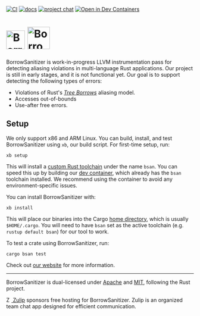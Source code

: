 [![CI](https://github.com/BorrowSanitizer/bsan/actions/workflows/ci.yml/badge.svg)](https://github.com/BorrowSanitizer/bsan/actions/workflows/ci.yml) [![docs](https://github.com/borrow-sanitizer/docs/actions/workflows/docs.yml/badge.svg)](https://borrowsanitizer.com) [![project chat](https://img.shields.io/badge/zulip-join_chat-brightgreen.svg)](https://bsan.zulipchat.com/) [![Open in Dev Containers](https://img.shields.io/static/v1?label=Dev%20Containers&message=Open&color=blue)](https://vscode.dev/redirect?url=vscode://ms-vscode-remote.remote-containers/cloneInVolume?url=https://github.com/BorrowSanitizer/bsan)

# <a href="https://borrowsanitizer.com"><img height="50px" src="https://borrowsanitizer.com/images/bsan.svg" alt="BorrowSanitizer" /></a> <a href="https://github.com/verus-lang/verus"><picture><source media="(prefers-color-scheme: dark)" height="60px" height="60px" srcset="https://borrowsanitizer.com/images/bsan-text-dark.svg"/><img height="60px" height="60px" src="https://borrowsanitizer.com/images/bsan-text-light.svg" alt="BorrowSanitizer" /></picture></a>

BorrowSanitizer is work-in-progress LLVM instrumentation pass for detecting aliasing violations in multi-language Rust applications. Our project is still in early stages, and it is not functional yet. Our goal is to support detecting the following types of errors:
* Violations of Rust's [*Tree Borrows*](https://perso.crans.org/vanille/treebor/) aliasing model.
* Accesses out-of-bounds
* Use-after free errors.


## Setup
We only support x86 and ARM Linux. You can build, install, and test BorrowSanitizer using `xb`, our build script. For first-time setup, run:
```
xb setup
```
This will install a [custom Rust toolchain](https://github.com/BorrowSanitizer/rust) under the name `bsan`. You can speed this up by building our [dev container](https://containers.dev/), which already has the `bsan` toolchain installed. We recommend using the container to avoid any environment-specific issues.

You can install BorrowSanitizer with:
```
xb install
```
This will place our binaries into the Cargo [home directory](https://doc.rust-lang.org/cargo/guide/cargo-home.html), which is usually `$HOME/.cargo`. You will need to have `bsan` set as the active toolchain (e.g. `rustup default bsan`) for our tool to work. 

To test a crate using BorrowSanitizer, run:
```
cargo bsan test
```
Check out [our website](https://borrowsanitizer.com) for more information.

---
BorrowSanitizer is dual-licensed under [Apache](https://github.com/BorrowSanitizer/bsan/blob/main/LICENSE-APACHE) and [MIT](https://github.com/BorrowSanitizer/bsan/blob/main/LICENSE-MIT), following the Rust project.

[<img src="https://borrowsanitizer.com/images/zulip-icon-circle.svg" alt="Zulip" style="height: 1em;"/> Zulip](https://zulip.com/) sponsors free hosting for BorrowSanitizer. Zulip is an organized team chat app designed for efficient communication.
